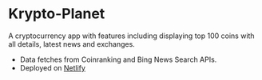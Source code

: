 # Krypto-Planet

A cryptocurrency app with features including displaying top 100 coins with all details, latest news and exchanges.

- Data fetches from Coinranking and Bing News Search APIs.
- Deployed on [Netlify](https://krypto-planet.netlify.app)
